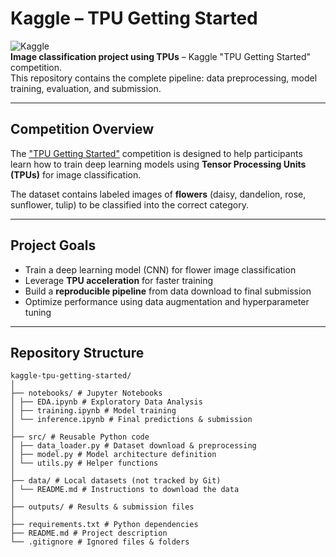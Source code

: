 # Kaggle – TPU Getting Started

![Kaggle](https://img.shields.io/badge/Kaggle-Competition-blue?logo=kaggle)  
**Image classification project using TPUs** – Kaggle "TPU Getting Started" competition.  
This repository contains the complete pipeline: data preprocessing, model training, evaluation, and submission.

----

## Competition Overview
The ["TPU Getting Started"](https://www.kaggle.com/competitions/tpu-getting-started) competition is designed to help participants learn how to train deep learning models using **Tensor Processing Units (TPUs)** for image classification.

The dataset contains labeled images of **flowers** (daisy, dandelion, rose, sunflower, tulip) to be classified into the correct category.

---

## Project Goals
- Train a deep learning model (CNN) for flower image classification
- Leverage **TPU acceleration** for faster training
- Build a **reproducible pipeline** from data download to final submission
- Optimize performance using data augmentation and hyperparameter tuning

---

## Repository Structure
```
kaggle-tpu-getting-started/
│
├── notebooks/ # Jupyter Notebooks
│ ├── EDA.ipynb # Exploratory Data Analysis
│ ├── training.ipynb # Model training
│ └── inference.ipynb # Final predictions & submission
│
├── src/ # Reusable Python code
│ ├── data_loader.py # Dataset download & preprocessing
│ ├── model.py # Model architecture definition
│ └── utils.py # Helper functions
│
├── data/ # Local datasets (not tracked by Git)
│ └── README.md # Instructions to download the data
│
├── outputs/ # Results & submission files
│
├── requirements.txt # Python dependencies
├── README.md # Project description
└── .gitignore # Ignored files & folders
```
